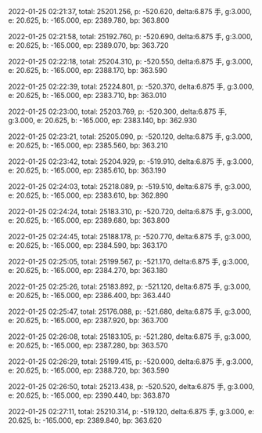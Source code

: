 2022-01-25 02:21:37, total: 25201.256, p: -520.620, delta:6.875 手, g:3.000, e: 20.625, b: -165.000, ep: 2389.780, bp: 363.800

2022-01-25 02:21:58, total: 25192.760, p: -520.690, delta:6.875 手, g:3.000, e: 20.625, b: -165.000, ep: 2389.070, bp: 363.720

2022-01-25 02:22:18, total: 25204.310, p: -520.550, delta:6.875 手, g:3.000, e: 20.625, b: -165.000, ep: 2388.170, bp: 363.590

2022-01-25 02:22:39, total: 25224.801, p: -520.370, delta:6.875 手, g:3.000, e: 20.625, b: -165.000, ep: 2383.710, bp: 363.010

2022-01-25 02:23:00, total: 25203.769, p: -520.300, delta:6.875 手, g:3.000, e: 20.625, b: -165.000, ep: 2383.140, bp: 362.930

2022-01-25 02:23:21, total: 25205.090, p: -520.120, delta:6.875 手, g:3.000, e: 20.625, b: -165.000, ep: 2385.560, bp: 363.210

2022-01-25 02:23:42, total: 25204.929, p: -519.910, delta:6.875 手, g:3.000, e: 20.625, b: -165.000, ep: 2385.610, bp: 363.190

2022-01-25 02:24:03, total: 25218.089, p: -519.510, delta:6.875 手, g:3.000, e: 20.625, b: -165.000, ep: 2383.610, bp: 362.890

2022-01-25 02:24:24, total: 25183.310, p: -520.720, delta:6.875 手, g:3.000, e: 20.625, b: -165.000, ep: 2389.680, bp: 363.800

2022-01-25 02:24:45, total: 25188.178, p: -520.770, delta:6.875 手, g:3.000, e: 20.625, b: -165.000, ep: 2384.590, bp: 363.170

2022-01-25 02:25:05, total: 25199.567, p: -521.170, delta:6.875 手, g:3.000, e: 20.625, b: -165.000, ep: 2384.270, bp: 363.180

2022-01-25 02:25:26, total: 25183.892, p: -521.120, delta:6.875 手, g:3.000, e: 20.625, b: -165.000, ep: 2386.400, bp: 363.440

2022-01-25 02:25:47, total: 25176.088, p: -521.680, delta:6.875 手, g:3.000, e: 20.625, b: -165.000, ep: 2387.920, bp: 363.700

2022-01-25 02:26:08, total: 25183.105, p: -521.280, delta:6.875 手, g:3.000, e: 20.625, b: -165.000, ep: 2387.280, bp: 363.570

2022-01-25 02:26:29, total: 25199.415, p: -520.000, delta:6.875 手, g:3.000, e: 20.625, b: -165.000, ep: 2388.720, bp: 363.590

2022-01-25 02:26:50, total: 25213.438, p: -520.520, delta:6.875 手, g:3.000, e: 20.625, b: -165.000, ep: 2390.440, bp: 363.870

2022-01-25 02:27:11, total: 25210.314, p: -519.120, delta:6.875 手, g:3.000, e: 20.625, b: -165.000, ep: 2389.840, bp: 363.620
